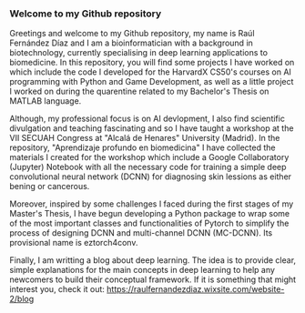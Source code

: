 ### Welcome to my Github repository

Greetings and welcome to my Github repository, my name is Raúl Fernández Díaz and I am a bioinformatician with a background in biotechnology, currently specialising in deep learning applications to biomedicine. In this repository, you will find some projects I have worked on which include the code I developed for the HarvardX CS50's courses on AI programming with Python and Game Development, as well as a little project I worked on during the quarentine related to my Bachelor's Thesis on MATLAB language. 

Although, my professional focus is on AI devlopment, I also find scientific divulgation and teaching fascinating and so I have taught a workshop at the VII SECUAH Congress at "Alcalá de Henares" University (Madrid). In the repository, "Aprendizaje profundo en biomedicina" I have collected the materials I created for the workshop which include a Google Collaboratory (Jupyter) Notebook with all the necessary code for training a simple deep convolutional neural network (DCNN) for diagnosing skin lessions as either bening or cancerous.

Moreover, inspired by some challenges I faced during the first stages of my Master's Thesis, I have begun developing a Python package to wrap some of the most important classes and functionalities of Pytorch to simplify the process of designing DCNN and multi-channel DCNN (MC-DCNN). Its provisional name is eztorch4conv.

Finally, I am writting a blog about deep learning. The idea is to provide clear, simple explanations for the main concepts in deep learning to help any newcomers to build their conceptual framework. If it is something that might interest you, check it out: https://raulfernandezdiaz.wixsite.com/website-2/blog
